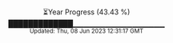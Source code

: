 <p align="center">
⏳Year Progress (43.43 %) <br>
█████████████▁▁▁▁▁▁▁▁▁▁▁▁▁▁▁▁▁ <br>
<sub>Updated: Thu, 08 Jun 2023 12:31:17 GMT</sub>
</p>

